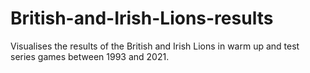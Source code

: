 # British-and-Irish-Lions-results
Visualises the results of the British and Irish Lions in warm up and test series games between 1993 and 2021.

